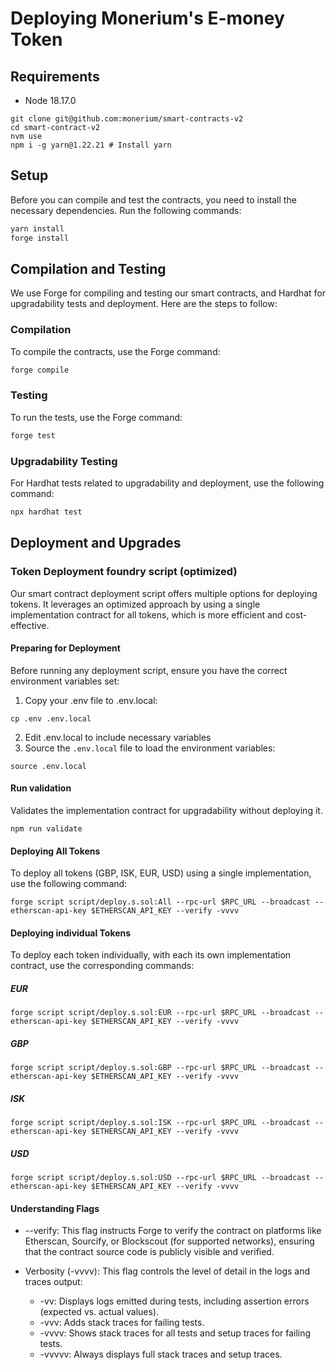 # Deploying Monerium's E-money Token
## Requirements

* Node 18.17.0

```
git clone git@github.com:monerium/smart-contracts-v2
cd smart-contract-v2
nvm use
npm i -g yarn@1.22.21 # Install yarn
```

## Setup

Before you can compile and test the contracts, you need to install the necessary dependencies. Run the following commands:

```bash
yarn install
forge install
```

## Compilation and Testing

We use Forge for compiling and testing our smart contracts, and Hardhat for upgradability tests and deployment. Here are the steps to follow:

### Compilation

To compile the contracts, use the Forge command:

```bash
forge compile
```

### Testing

To run the tests, use the Forge command:

```bash
forge test
```

### Upgradability Testing

For Hardhat tests related to upgradability and deployment, use the following command:

```bash
npx hardhat test
```

## Deployment and Upgrades

### Token Deployment foundry script (optimized)
Our smart contract deployment script offers multiple options for deploying tokens. It leverages an optimized approach by using a single implementation contract for all tokens, which is more efficient and cost-effective.

#### Preparing for Deployment
Before running any deployment script, ensure you have the correct environment variables set:

1. Copy your .env file to .env.local:
```shell
cp .env .env.local
```
2. Edit .env.local to include necessary variables 
3. Source the `.env.local` file to load the environment variables:
```shell
source .env.local
```

#### Run validation
Validates the implementation contract for upgradability without deploying it.
```shell
npm run validate
```

#### Deploying All Tokens
To deploy all tokens (GBP, ISK, EUR, USD) using a single implementation, use the following command:
```shell 
forge script script/deploy.s.sol:All --rpc-url $RPC_URL --broadcast --etherscan-api-key $ETHERSCAN_API_KEY --verify -vvvv

```
#### Deploying individual Tokens
To deploy each token individually, with each its own implementation contract, use the corresponding commands:

##### EUR
```shell
forge script script/deploy.s.sol:EUR --rpc-url $RPC_URL --broadcast --etherscan-api-key $ETHERSCAN_API_KEY --verify -vvvv
```
##### GBP
```shell 
forge script script/deploy.s.sol:GBP --rpc-url $RPC_URL --broadcast --etherscan-api-key $ETHERSCAN_API_KEY --verify -vvvv
```
##### ISK
```shell
forge script script/deploy.s.sol:ISK --rpc-url $RPC_URL --broadcast --etherscan-api-key $ETHERSCAN_API_KEY --verify -vvvv

```
##### USD
```shell
forge script script/deploy.s.sol:USD --rpc-url $RPC_URL --broadcast --etherscan-api-key $ETHERSCAN_API_KEY --verify -vvvv

```
#### Understanding Flags
* --verify: This flag instructs Forge to verify the contract on platforms like Etherscan, Sourcify, or Blockscout (for supported networks), ensuring that the contract source code is publicly visible and verified.

* Verbosity (-vvvv): This flag controls the level of detail in the logs and traces output:
  * -vv: Displays logs emitted during tests, including assertion errors (expected vs. actual values).
  * -vvv: Adds stack traces for failing tests.
  * -vvvv: Shows stack traces for all tests and setup traces for failing tests.
  * -vvvvv: Always displays full stack traces and setup traces.
